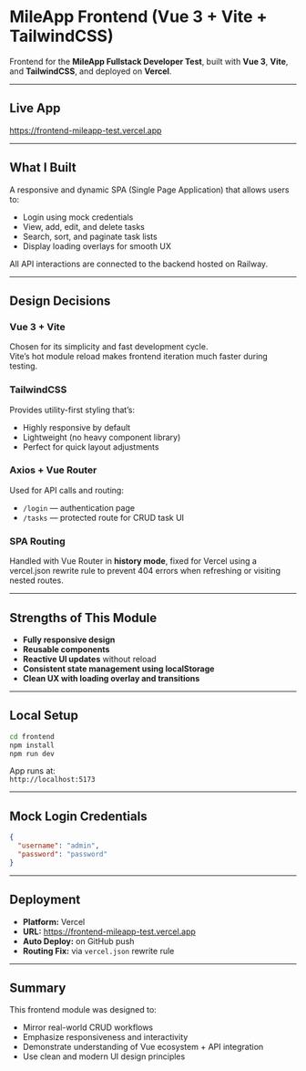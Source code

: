 # MileApp Frontend (Vue 3 + Vite + TailwindCSS)

Frontend for the **MileApp Fullstack Developer Test**, built with **Vue 3**, **Vite**, and **TailwindCSS**, and deployed on **Vercel**.

---

## Live App
https://frontend-mileapp-test.vercel.app

---

## What I Built
A responsive and dynamic SPA (Single Page Application) that allows users to:
- Login using mock credentials
- View, add, edit, and delete tasks
- Search, sort, and paginate task lists
- Display loading overlays for smooth UX

All API interactions are connected to the backend hosted on Railway.

---

## Design Decisions

### Vue 3 + Vite
Chosen for its simplicity and fast development cycle.  
Vite’s hot module reload makes frontend iteration much faster during testing.

### TailwindCSS
Provides utility-first styling that’s:
- Highly responsive by default
- Lightweight (no heavy component library)
- Perfect for quick layout adjustments

### Axios + Vue Router
Used for API calls and routing:
- `/login` — authentication page  
- `/tasks` — protected route for CRUD task UI

### SPA Routing
Handled with Vue Router in **history mode**, fixed for Vercel using a vercel.json rewrite rule to prevent 404 errors when refreshing or visiting nested routes.

---

## Strengths of This Module
- **Fully responsive design**
- **Reusable components**
- **Reactive UI updates** without reload
- **Consistent state management using localStorage**
- **Clean UX with loading overlay and transitions**

---

## Local Setup
```bash
cd frontend
npm install
npm run dev
```

App runs at:  
`http://localhost:5173`

---

## Mock Login Credentials
```json
{
  "username": "admin",
  "password": "password"
}
```

---

## Deployment
- **Platform:** Vercel  
- **URL:** https://frontend-mileapp-test.vercel.app  
- **Auto Deploy:** on GitHub push  
- **Routing Fix:** via `vercel.json` rewrite rule

---

## Summary
This frontend module was designed to:
- Mirror real-world CRUD workflows
- Emphasize responsiveness and interactivity
- Demonstrate understanding of Vue ecosystem + API integration
- Use clean and modern UI design principles

